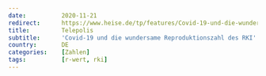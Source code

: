 ```yaml
---
date:          2020-11-21
redirect:      https://www.heise.de/tp/features/Covid-19-und-die-wundersame-Reproduktionszahl-des-RKI-4960610.html
title:         Telepolis
subtitle:      'Covid-19 und die wundersame Reproduktionszahl des RKI'
country:       DE
categories:    [Zahlen]
tags:          [r-wert, rki]
---
```


